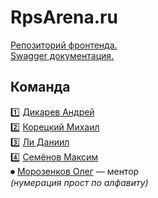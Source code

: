 # RpsArena.ru

<a href="https://github.com/OlegSchwann/rpsarena-ru-frontend">Репозиторий фронтенда.</a>  
<a href="https://app.swaggerhub.com/apis/RPS-Arena/authorisation-server/1.0.0">Swagger документация.</a>

## Команда
1️⃣ [Дикарев Андрей](https://github.com/DikarevAndrey)
<br>
2️⃣ [Корецкий Михаил](https://github.com/koretskyhub)
<br>
3️⃣ [Ли Даниил](https://github.com/Unanoc)
<br>
4️⃣ [Семёнов Максим](https://github.com/OlegSchwann)
<br>
⏺ [Морозенков Олег](https://github.com/reo7sp) — ментор
<br>
_(нумерация прост по алфавиту)_
